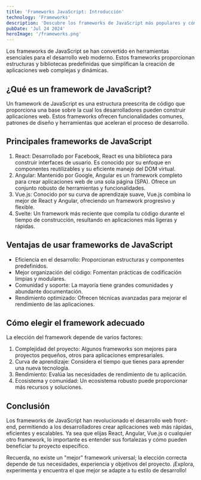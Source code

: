 ```yaml
---
title: 'Frameworks JavaScript: Introducción'
technology: 'Frameworks'
description: 'Descubre los frameworks de JavaScript más populares y cómo pueden acelerar tu desarrollo web.'
pubDate: 'Jul 24 2024'
heroImage: '/frameworks.png'
---
```

Los frameworks de JavaScript se han convertido en herramientas esenciales para el desarrollo web moderno. Estos frameworks proporcionan estructuras y bibliotecas predefinidas que simplifican la creación de aplicaciones web complejas y dinámicas.

## ¿Qué es un framework de JavaScript?
Un framework de JavaScript es una estructura preescrita de código que proporciona una base sobre la cual los desarrolladores pueden construir aplicaciones web. Estos frameworks ofrecen funcionalidades comunes, patrones de diseño y herramientas que aceleran el proceso de desarrollo.

## Principales frameworks de JavaScript
1. React: Desarrollado por Facebook, React es una biblioteca para construir interfaces de usuario. Es conocido por su enfoque en componentes reutilizables y su eficiente manejo del DOM virtual.
2. Angular: Mantenido por Google, Angular es un framework completo para crear aplicaciones web de una sola página (SPA). Ofrece un conjunto robusto de herramientas y funcionalidades.
3. Vue.js: Conocido por su curva de aprendizaje suave, Vue.js combina lo mejor de React y Angular, ofreciendo un framework progresivo y flexible.
4. Svelte: Un framework más reciente que compila tu código durante el tiempo de construcción, resultando en aplicaciones más ligeras y rápidas.

## Ventajas de usar frameworks de JavaScript
- Eficiencia en el desarrollo: Proporcionan estructuras y componentes predefinidos.
- Mejor organización del código: Fomentan prácticas de codificación limpias y modulares.
- Comunidad y soporte: La mayoría tiene grandes comunidades y abundante documentación.
- Rendimiento optimizado: Ofrecen técnicas avanzadas para mejorar el rendimiento de las aplicaciones.

## Cómo elegir el framework adecuado
La elección del framework depende de varios factores:

1. Complejidad del proyecto: Algunos frameworks son mejores para proyectos pequeños, otros para aplicaciones empresariales.
2. Curva de aprendizaje: Considera el tiempo que tienes para aprender una nueva tecnología.
3. Rendimiento: Evalúa las necesidades de rendimiento de tu aplicación.
4. Ecosistema y comunidad: Un ecosistema robusto puede proporcionar más recursos y soluciones.

## Conclusión
Los frameworks de JavaScript han revolucionado el desarrollo web front-end, permitiendo a los desarrolladores crear aplicaciones web más rápidas, eficientes y escalables. Ya sea que elijas React, Angular, Vue.js o cualquier otro framework, lo importante es entender sus fortalezas y cómo pueden beneficiar tu proyecto específico.

Recuerda, no existe un "mejor" framework universal; la elección correcta depende de tus necesidades, experiencia y objetivos del proyecto. ¡Explora, experimenta y encuentra el que mejor se adapte a tu estilo de desarrollo!